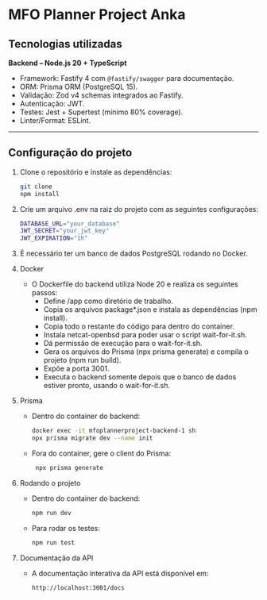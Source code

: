 # MFO Planner Project Anka

## Tecnologias utilizadas

**Backend – Node.js 20 + TypeScript**  
- Framework: Fastify 4 com `@fastify/swagger` para documentação.  
- ORM: Prisma ORM (PostgreSQL 15).  
- Validação: Zod v4 schemas integrados ao Fastify.  
- Autenticação: JWT.  
- Testes: Jest + Supertest (mínimo 80% coverage).  
- Linter/Format: ESLint.  

---

## Configuração do projeto

1. Clone o repositório e instale as dependências:
   ```bash
   git clone
   npm install
   ```

2. Crie um arquivo .env na raiz do projeto com as seguintes configurações:
   ```bash
   DATABASE_URL="your_database"
   JWT_SECRET="your_jwt_key"
   JWT_EXPIRATION="1h"
   ```

3. É necessário ter um banco de dados PostgreSQL rodando no Docker.
   
4. Docker
    - O Dockerfile do backend utiliza Node 20 e realiza os seguintes passos:
      - Define /app como diretório de trabalho.
      - Copia os arquivos package*.json e instala as dependências (npm install).
      - Copia todo o restante do código para dentro do container.
      - Instala netcat-openbsd para poder usar o script wait-for-it.sh.
      - Dá permissão de execução para o wait-for-it.sh.
      - Gera os arquivos do Prisma (npx prisma generate) e compila o projeto (npm run build).
      - Expõe a porta 3001.
      - Executa o backend somente depois que o banco de dados estiver pronto, usando o wait-for-it.sh.
   
5. Prisma
   - Dentro do container do backend:
     ```bash
     docker exec -it mfoplannerproject-backend-1 sh
     npx prisma migrate dev --name init
     ```
     
    - Fora do container, gere o client do Prisma:
      ```bash
       npx prisma generate
       ```

6. Rodando o projeto
   - Dentro do container do backend:
       ```bash
       npm run dev
       ```

   - Para rodar os testes:
        ```bash
        npm run test
        ```

7. Documentação da API
    - A documentação interativa da API está disponível em:
      
         ```bash
        http://localhost:3001/docs
        ```
